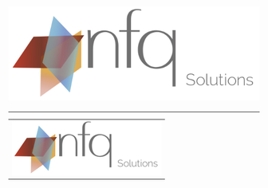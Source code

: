 ![](../docs/_static/nfq_solutions.png)
---------------------------------------------------------------------

---------------------------------------------------------------------
|                                                     |
| ---------------------------------------------------:|
| ![](../docs/_static/nfq-solutions-logo-300x111.png) |
